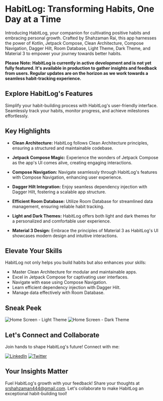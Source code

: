 # HabitLog: Transforming Habits, One Day at a Time

Introducing HabitLog, your companion for cultivating positive habits and embracing personal growth. Crafted by Shahzaman Rai, this app harnesses the power of Kotlin, Jetpack Compose, Clean Architecture, Compose Navigation, Dagger Hilt, Room Database, Light Theme, Dark Theme, and Material 3 to empower your journey towards better habits.

**Please Note: HabitLog is currently in active development and is not yet fully featured. It's available in production to gather insights and feedback from users. Regular updates are on the horizon as we work towards a seamless habit-tracking experience.**

## Explore HabitLog's Features
Simplify your habit-building process with HabitLog's user-friendly interface. Seamlessly track your habits, monitor progress, and achieve milestones effortlessly.

## Key Highlights
* **Clean Architecture:** HabitLog follows Clean Architecture principles, ensuring a structured and maintainable codebase.

* **Jetpack Compose Magic:** Experience the wonders of Jetpack Compose as the app's UI comes alive, creating engaging interactions.

* **Compose Navigation:** Navigate seamlessly through HabitLog's features with Compose Navigation, enhancing user experience.

* **Dagger Hilt Integration:** Enjoy seamless dependency injection with Dagger Hilt, fostering a scalable app structure.

* **Efficient Room Database:** Utilize Room Database for streamlined data management, ensuring reliable habit tracking.

* **Light and Dark Themes:** HabitLog offers both light and dark themes for a personalized and comfortable user experience.

* **Material 3 Design:** Embrace the principles of Material 3 as HabitLog's UI showcases modern design and intuitive interactions.

## Elevate Your Skills
HabitLog not only helps you build habits but also enhances your skills:
* Master Clean Architecture for modular and maintainable apps.
* Excel in Jetpack Compose for captivating user interfaces.
* Navigate with ease using Compose Navigation.
* Learn efficient dependency injection with Dagger Hilt.
* Manage data effectively with Room Database.

## Sneak Peek
![Home Screen - Light Theme](https://github.com/ShahzamanRai/HabitsLog/blob/master/screenshots/HomeScreenLight.png)
![Home Screen - Dark Theme](https://github.com/ShahzamanRai/HabitsLog/blob/master/screenshots/HomeScreenDark.png)

## Let's Connect and Collaborate
Join hands to shape HabitLog's future! Connect with me:

[![LinkedIn](https://img.shields.io/badge/linkedin-0A66C2?style=for-the-badge&logo=linkedin&logoColor=white)](https://www.linkedin.com/in/shah-zaman-rai/)
[![Twitter](https://img.shields.io/badge/twitter-1DA1F2?style=for-the-badge&logo=twitter&logoColor=white)](https://twitter.com/srZamanRai)

## Your Insights Matter
Fuel HabitLog's growth with your feedback! Share your thoughts at srshahzaman444@gmail.com. Let's collaborate to make HabitLog an exceptional habit-building tool!
